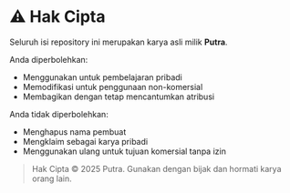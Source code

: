 # ⚠️ Hak Cipta

Seluruh isi repository ini merupakan karya asli milik **Putra**.

Anda diperbolehkan:
- Menggunakan untuk pembelajaran pribadi
- Memodifikasi untuk penggunaan non-komersial
- Membagikan dengan tetap mencantumkan atribusi

Anda tidak diperbolehkan:
- Menghapus nama pembuat
- Mengklaim sebagai karya pribadi
- Menggunakan ulang untuk tujuan komersial tanpa izin

> Hak Cipta © 2025 Putra. Gunakan dengan bijak dan hormati karya orang lain.
